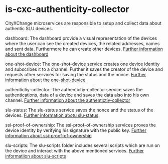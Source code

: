 # is-cxc-authenticity-collector
CityXChange microservices are responsible to setup and collect data about authentic SLU devices.

dashboard:
The dashboard provide a visual representation of the devices where the user can see the created devices, the related addresses, names and sent data.
Furthermore he can create other devices.
[Further information about the dashboard](dashboard/README.md)

one-shot-device:
The one-shot-device service creates one device identity and subscribes it to a channel. Further it saves the creator of the device and requests other services for saving the status and the nonce.
[Further information about the one-shot-device](one-shot-device/README.md)
 
authentictiy-collector:
The authentictiy-collector service saves the authentications, data of a device and saves the data also into his own channel. 
[Further information about the authentictiy-collector](authenticity-collector/README.md)

slu-status:
The slu-status service saves the nonce and the status of the devices.
[Further information abotu slu-status](slu-status/README.md)

ssi-proof-of-ownership:
The ssi-proof-of-ownership services proves the device identity by verifying his signature with the public key.
[Further information about ssi-proof-of-ownership](ssi-proof-of-ownership/README.md)

slu-scripts:
The slu-scripts folder includes several scripts which are run on the device and interact with the above mentioned services.
[Further informatiion about slu-scripts](slu-scripts/README.md)


